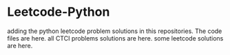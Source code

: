 # Leetcode-Python
adding the python leetcode problem solutions in this repositories. 
The code files are here.
all CTCI problems solutions are here.
some leetcode solutions are here.









































































































































































































































































































































































































































































































































































































































































































































































































































































































































































































































































































































































